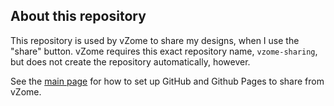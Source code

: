 
## About this repository

This repository is used by vZome to share my designs, when I use the "share" button.
vZome requires this exact repository name, `vzome-sharing`, but does not create the repository automatically, however.

See the [main page][page] for how to set up GitHub and Github Pages to share from vZome.

[page]: https://vorth.github.io/vzome-sharing/
